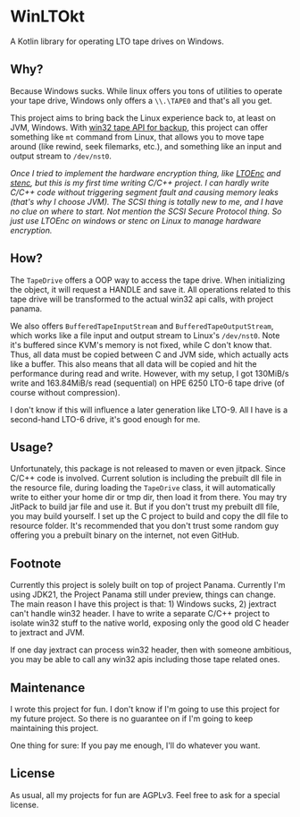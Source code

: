# WinLTOkt
A Kotlin library for operating LTO tape drives on Windows.

## Why?

Because Windows sucks.
While linux offers you tons of utilities to operate your tape drive,
Windows only offers a `\\.\TAPE0` and that's all you get.

This project aims to bring back the Linux experience back to, at least on JVM, Windows.
With [win32 tape API for backup](https://learn.microsoft.com/en-us/windows/win32/backup/tape-backup),
this project can offer something like `mt` command from Linux, that allows you
to move tape around (like rewind, seek filemarks, etc.), and something like
an input and output stream to `/dev/nst0`.

_Once I tried to implement the hardware encryption thing, like [LTOEnc](https://github.com/VulpesSARL/LTOEnc)
and [stenc](https://github.com/scsitape/stenc), but this is my first time writing C/C++ project.
I can hardly write C/C++ code without triggering segment fault and causing memory leaks
(that's why I choose JVM).
The SCSI thing is totally new to me, and I have no clue on where to start.
Not mention the SCSI Secure Protocol thing.
So just use LTOEnc on windows or stenc on Linux to manage hardware encryption._

## How?

The `TapeDrive` offers a OOP way to access the tape drive.
When initializing the object, it will request a HANDLE and save it.
All operations related to this tape drive will be transformed to the actual win32 api calls,
with project panama.

We also offers `BufferedTapeInputStream` and `BufferedTapeOutputStream`,
which works like a file input and output stream to Linux's `/dev/nst0`.
Note it's buffered since KVM's memory is not fixed, while C don't know that.
Thus, all data must be copied between C and JVM side, which actually acts like a buffer.
This also means that all data will be copied and hit the performance during read and write.
However, with my setup, I got 130MiB/s write and 163.84MiB/s read (sequential)
on HPE 6250 LTO-6 tape drive (of course without compression). 

I don't know if this will influence a later generation like LTO-9.
All I have is a second-hand LTO-6 drive, it's good enough for me.

## Usage?

Unfortunately, this package is not released to maven or even jitpack.
Since C/C++ code is involved.
Current solution is including the prebuilt dll file in the resource file,
during loading the `TapeDrive` class, it will automatically write to either
your home dir or tmp dir, then load it from there.
You may try JitPack to build jar file and use it.
But if you don't trust my prebuilt dll file, you may build yourself.
I set up the C project to build and copy the dll file to resource folder.
It's recommended that you don't trust some random guy offering you a prebuilt
binary on the internet, not even GitHub.

## Footnote

Currently this project is solely built on top of project Panama.
Currently I'm using JDK21, the Project Panama still under preview,
things can change.
The main reason I have this project is that: 1) Windows sucks, 2)
jextract can't handle win32 header.
I have to write a separate C/C++ project to isolate win32 stuff to
the native world, exposing only the good old C header to jextract
and JVM.

If one day jextract can process win32 header, then with someone
ambitious, you may be able to call any win32 apis including those
tape related ones.

## Maintenance

I wrote this project for fun. I don't know if I'm going to
use this project for my future project. So there is no guarantee
on if I'm going to keep maintaining this project.

One thing for sure: If you pay me enough, I'll do whatever you want.

## License

As usual, all my projects for fun are AGPLv3.
Feel free to ask for a special license.
